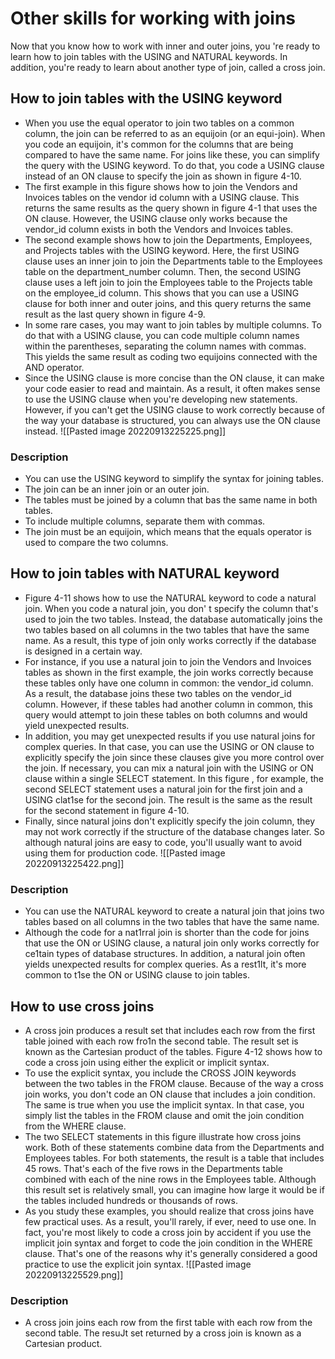 # Other skills for working with joins
Now that you know how to work with inner and outer joins, you 're ready to learn how to join tables with the USING and NATURAL keywords. In addition, you're ready to learn about another type of join, called a cross join.

## How to join tables with the USING keyword
- When you use the equal operator to join two tables on a common column, the join can be referred to as an equijoin (or an equi-join). When you code an equijoin, it's common for the columns that are being compared to have the same name. For joins like these, you can simplify the query with the USING keyword. To do that, you code a USING clause instead of an ON clause to specify the join as shown in figure 4-10. 
- The first example in this figure shows how to join the Vendors and Invoices tables on the vendor id column with a USING clause. This returns the same results as the query shown in figure 4-1 that uses the ON clause. However, the USING clause only works because the vendor_id column exists in both the Vendors and Invoices tables. 
- The second example shows how to join the Departments, Employees, and Projects tables with the USING keyword. Here, the first USING clause uses an inner join to join the Departments table to the Employees table on the department_number column. Then, the second USING clause uses a left join to join the Employees table to the Projects table on the employee_id column. This shows that you can use a USING clause for both inner and outer joins, and this query returns the same result as the last query shown in figure 4-9. 
- In some rare cases, you may want to join tables by multiple columns. To do that with a USING clause, you can code multiple column names within the parentheses, separating the column names with commas. This yields the same result as coding two equijoins connected with the AND operator. 
- Since the USING clause is more concise than the ON clause, it can make your code easier to read and maintain. As a result, it often makes sense to use the USING clause when you're developing new statements. However, if you can't get the USING clause to work correctly because of the way your database is structured, you can always use the ON clause instead.
![[Pasted image 20220913225225.png]]
### Description
- You can use the USING keyword to simplify the syntax for joining tables. 
- The join can be an inner join or an outer join. 
- The tables must be joined by a column that bas the same name in both tables. 
- To include multiple columns, separate them with commas. 
- The join must be an equijoin, which means that the equals operator is used to compare the two columns.

## How to join tables with NATURAL keyword
- Figure 4-11 shows how to use the NATURAL keyword to code a natural join. When you code a natural join, you don' t specify the column that's used to join the two tables. Instead, the database automatically joins the two tables based on all columns in the two tables that have the same name. As a result, this type of join only works correctly if the database is designed in a certain way.
- For instance, if you use a natural join to join the Vendors and Invoices tables as shown in the first example, the join works correctly because these tables only have one column in common: the vendor_id column. As a result, the database joins these two tables on the vendor_id column. However, if these tables had another column in common, this query would attempt to join these tables on both columns and would yield unexpected results. 
- In addition, you may get unexpected results if you use natural joins for complex queries. In that case, you can use the USING or ON clause to explicitly specify the join since these clauses give you more control over the join. If necessary, you can mix a natural join with the USING or ON clause within a single SELECT statement. In this figure , for example, the second SELECT statement uses a natural join for the first join and a USING clat1se for the second join. The result is the same as the result for the second statement in figure 4-10. 
- Finally, since natural joins don't explicitly specify the join column, they may not work correctly if the structure of the database changes later. So although natural joins are easy to code, you'll usually want to avoid using them for production code.
![[Pasted image 20220913225422.png]]
### Description
- You can use the NATURAL keyword to create a natural join that joins two tables based on all columns in the two tables that have the same name. 
- Although the code for a nat1rral join is shorter than the code for joins that use the ON or USING clause, a natural join only works correctly for ce1tain types of database structures. In addition, a natural join often yields unexpected results for complex queries. As a rest1lt, it's more common to t1se the ON or USING clause to join tables.

## How to use cross joins
- A cross join produces a result set that includes each row from the first table joined with each row fro1n the second table. The result set is known as the Cartesian product of the tables. Figure 4-12 shows how to code a cross join using either the explicit or implicit syntax. 
- To use the explicit syntax, you include the CROSS JOIN keywords between the two tables in the FROM clause. Because of the way a cross join works, you don't code an ON clause that includes a join condition. The same is true when you use the implicit syntax. In that case, you simply list the tables in the FROM clause and omit the join condition from the WHERE clause. 
- The two SELECT statements in this figure illustrate how cross joins work. Both of these statements combine data from the Departments and Employees tables. For both statements, the result is a table that includes 45 rows. That's each of the five rows in the Departments table combined with each of the nine rows in the Employees table. Although this result set is relatively small, you can imagine how large it would be if the tables included hundreds or thousands of rows. 
- As you study these examples, you should realize that cross joins have few practical uses. As a result, you'll rarely, if ever, need to use one. In fact, you're most likely to code a cross join by accident if you use the implicit join syntax and forget to code the join condition in the WHERE clause. That's one of the reasons why it's generally considered a good practice to use the explicit join syntax.
![[Pasted image 20220913225529.png]]
### Description
- A cross join joins each row from the first table with each row from the second table. The resuJt set returned by a cross join is known as a Cartesian product.

